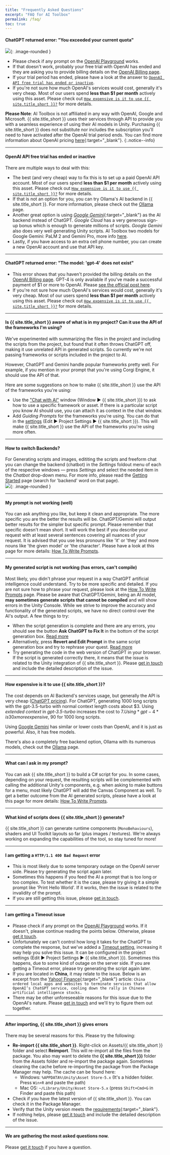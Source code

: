 ```yaml
---
title: "Frequently Asked Questions"
excerpt: "FAQ for AI Toolbox"
permalink: /faq/
toc: true
---
```


#### ChatGPT returned error: "You exceeded your current quota"

![](../assets/images/manual_images/quota-exceeded-error-window.png){: .image-rounded }

- Please check if any prompt on the [OpenAI Playground](https://platform.openai.com/playground) works.
- If that doesn't work, probably your free trial with OpenAI has ended and they are asking you to provide billing details on the [OpenAI Billing page](https://platform.openai.com/account/billing/overview).
- If your trial period has ended, please have a look at the answer to [`OpenAI API free trial has ended or inactive`](#openai-api-free-trial-has-ended-or-inactive).
- If you're not sure how much OpenAI's services would cost, generally it's very cheap. Most of our users spend **less than $1 per month** actively using this asset. Please check out [`How expensive is it to use {{ site.title_short }}?`](#how-expensive-is-it-to-use-ai-toolbox) for more details.

**Please Note**: AI Toolbox is not affiliated in any way with OpenAI, Google and Microsoft.  {{ site.title_short }} uses their services through API to provide you with a seamless experience of using their AI models in Unity. Purchasing {{ site.title_short }} does not substitute nor includes the subscription you'll need to have activated after the OpenAI trial period ends. You can find more information about OpenAI pricing [here](https://platform.openai.com/pricing){:target="_blank"}.
{:.notice--info}

---

#### OpenAI API free trial has ended or inactive
There are multiple ways to deal with this:
- The best (and very cheap) way to fix this is to set up a paid OpenAI API account. Most of our users spend **less than $1 per month** actively using this asset. Please check out [`How expensive is it to use {{ site.title_short }}?`](#how-expensive-is-it-to-use-ai-toolbox) for more details.
- If that is not an option for you, you can try Ollama's AI backend in {{ site.title_short }}. For more information, please check out the [Ollama](/ollama-set-up/) page.
- Another great option is using [*Google Gemini*](/gemini-set-up/){:target="_blank"} as the AI backend instead of ChatGPT. *Google Cloud* has a very generous sign-up bonus which is enough to generate millions of scripts. *Google Gemini* also does very well generating Unity scripts. AI Toolbox two models for Google Gemini: PaLM 2 and Gemini Pro, more info [here](/gemini-set-up/#google-gemini-models). 
- Lastly, if you have access to an extra cell phone number, you can create a new OpenAI account and use that API key.

---

#### ChatGPT returned error: "The model: 'gpt-4' does not exist"
- This error shows that you haven't provided the billing details on the [OpenAI Billing page](https://platform.openai.com/account/billing/overview). GPT-4 is only available if you've made a successful payment of $1 or more to OpenAI. Please [see the official post here](https://help.openai.com/en/articles/7102672-how-can-i-access-gpt-4).
- If you're not sure how much OpenAI's services would cost, generally it's very cheap. Most of our users spend **less than $1 per month** actively using this asset. Please check out [`How expensive is it to use {{ site.title_short }}?`](#how-expensive-is-it-to-use-ai-toolbox) for more details.

---

#### Is {{ site.title_short }} aware of what is in my project? Can it use the API of the frameworks I'm using?
We've experimented with summarizing the files in the project and including the scripts from the project, but found that it often throws ChatGPT off, making it use unrelated API in generated scripts. So currently we're not passing frameworks or scripts included in the project to AI.

However, ChatGPT and Gemini handle popular frameworks pretty well. For example, if you mention in your prompt that you're using Corgi Engine, it should use the API of that.

Here are some suggestions on how to make {{ site.title_short }} use the API of the frameworks you're using:
- Use the ["Chat with AI"](/chat/) window (Window ▶︎ {{ site.title_short }}) to ask how to use a specific framework or asset. If there is a particular script you know AI should use, you can attach it as context in the chat window.
- Add *Guiding Prompts* for the frameworks you're using. You can do that in the [settings](/getting-started/#guiding-prompts) (Edit ▶︎ Project Settings ▶︎ {{ site.title_short }}). This will make {{ site.title_short }} use the API of the frameworks you're using more often.

---

#### How to switch Backends?
For Generating scripts and images, edititing the scripts and freeform chat you can change the backend (chatbot) in the _Settings_ foldout menu of each of the respective windows — press _Settings_ and select the needed item in the _Chatbot_ drop-down menu. For more info, please read the [Getting Started](/getting-started/) page (search for 'backend' word on that page).  
![](../assets/images/manual_images/sg-change-backend.gif){: .image-rounded }

---

#### My prompt is not working (well)
You can ask anything you like, but keep it clean and appropriate. The more specific you are the better the results will be. ChatGPT/Gemini will output better results for the simpler but specific prompt. Please remember that specific doesn't mean short. It will work the best if you describe your request with at least several sentences covering all nuances of your request. It is advised that you use less pronouns like 'it' or 'they' and more nouns like 'the given model' or 'the character'. Please have a look at this page for more details: [How To Write Prompts](/how-to-write-prompts).

---

#### My generated script is not working (has errors, can't compile)
Most likely, you didn't phrase your request in a way ChatGPT artificial intelligence could understand. Try to be more specific and detailed. If you are not sure how to phrase your request, please look at the [How To Write Prompts](/how-to-write-prompts) page. Please be aware that ChatGPT/Gemini, being an AI model, **may sometimes generate scripts that cannot be compiled** and will show errors in the Unity Console. While we strive to improve the accuracy and functionality of the generated scripts, we have no direct control over the AI's output. A few things to try:
- When the script generation is complete and there are any errors, you should see the button **Ask ChatGPT to Fix It** in the bottom of the script generation box. [Read more](/getting-started/#editing-scripts)
- Alternatively, press **Revert and Edit Prompt** in the same script generation box and try to rephrase your quest. [Read more](/getting-started/#editing-scripts)
- Try generating the code in the web version of ChatGPT in your browser. If the script is generated correctly there, it means that the issue is related to the Unity integration of {{ site.title_short }}. Please [get in touch](/contact-details/) and include the detailed description of the issue.

---

#### How expensive is it to use {{ site.title_short }}?
The cost depends on AI Backend's services usage, but generally the API is very cheap ([ChatGPT pricing](https://openai.com/pricing)).
For ChatGPT, generating 1000 long scripts with the gpt-3.5-turbo with normal context length costs about $3. Using *extended context* in *gpt-3.5-turbo* increases the cost to $7. Using *gpt-4* is 30x more expensive, ~$90 for 1000 long scripts.

Using [Google Gemini](/gemini-set-up/) has similar or lower costs than OpenAI, and it is just as powerful. Also, it has free models.

There's also a completely free backend option, Ollama with its numerous models, check out the [Ollama](/ollama-set-up/) page.

---

#### What can I ask in my prompt?
You can ask {{ site.title_short }} to build a C# script for you. In some cases, depending on your request, the resulting scripts will be complemented with calling the additional Unity's components, e.g. when asking to make buttons for a menu, most likely ChatGPT will add the Canvas Component as well. To get a better outcome from the AI generated scripts, please have a look at this page for more details: [How To Write Prompts](/how-to-write-prompts/).

---

#### What kind of scripts does {{ site.title_short }} generate?
{{ site.title_short }} can generate runtime components (`MonoBehaviours`), shaders and UI Toolkit layouts so far (plus images / textures). We're always working on expanding the capabilities of the tool, so stay tuned for more!

---

#### I am getting a `HTTP/1.1 400 Bad Request` error
- This is most likely due to some temporary outage on the OpenAI server side. Please try generating the script again later.
- Sometimes this happens if you feed the AI a prompt that is too long or too complex. To test whether it is the case, please try giving it a simple prompt like 'Print Hello World'. If it works, then the issue is related to the invalidity of the prompt.
- If you are still getting this issue, please [get in touch](/contact-details/).

---

#### I am getting a **Timeout** issue
- Please check if any prompt on the [OpenAI Playground](https://platform.openai.com/playground) works. If it doesn't, please continue reading the points below. Otherwise, please [get it touch](/contact-details/).
- Unfortunately we can't control how long it takes for the ChatGPT to complete the response, but we've added a [Timeout setting](/getting-started/#general-settings), increasing it may help you solve this issue. It can be configured in the project settings (Edit ▶︎ Project Settings ▶︎ {{ site.title_short }}). Sometimes this happens, due to some kind of outage on the server side. If you are getting a Timeout error, please try generating the script again later.
- If you are located in **China**, it may relate to the issue. Below is an excerpt from the [Yahoo! Finance](https://finance.yahoo.com/news/chinas-ban-openais-chatgpt-likely-135040587.html){:target="_blank"} article:
`China ordered local apps and websites to terminate services that allow OpenAI’s ChatGPT service, cooling down the rally in Chinese artificial intelligence stocks.`
- There may be other unforeseeable reasons for this issue due to the OpenAI's nature. Please [get in touch](/contact-details/) and we'll try to figure them out together.

---

#### After importing, {{ site.title_short }} gives errors
There may be several reasons for this. Please try the following:
- **Re-import {{ site.title_short }}**. Right-click on Assets/{{ site.title_short }} folder and select **Reimport**. This will re-import all the files from the package. You also may want to delete the **{{ site.title_short }})** folder from the Assets folder and re-import the package again. Sometimes cleaning the cache before re-importing the package from the Package Manager may help. The cache can be found here:
  - Windows: `%APPDATA%\Unity\Asset Store-5.x` (It's a hidden folder. Press `Win+R` and paste the path)
  - Mac OS: `~/Library/Unity/Asset Store-5.x` (press `Shift+Cmd+G` in Finder and paste this path)
- Check if you have the latest version of {{ site.title_short }}. You can check it in the Package Manager.
- Verify that the Unity version meets the [requirements](https://u3d.as/334o?aid=1101lHzQ){:target="_blank"}.
- If nothing helps, please [get it touch](/contact-details/) and include the detailed description of the issue.

---

#### We are gathering the most asked questions now.
Please [get it touch](/contact-details/) if you have a question.
